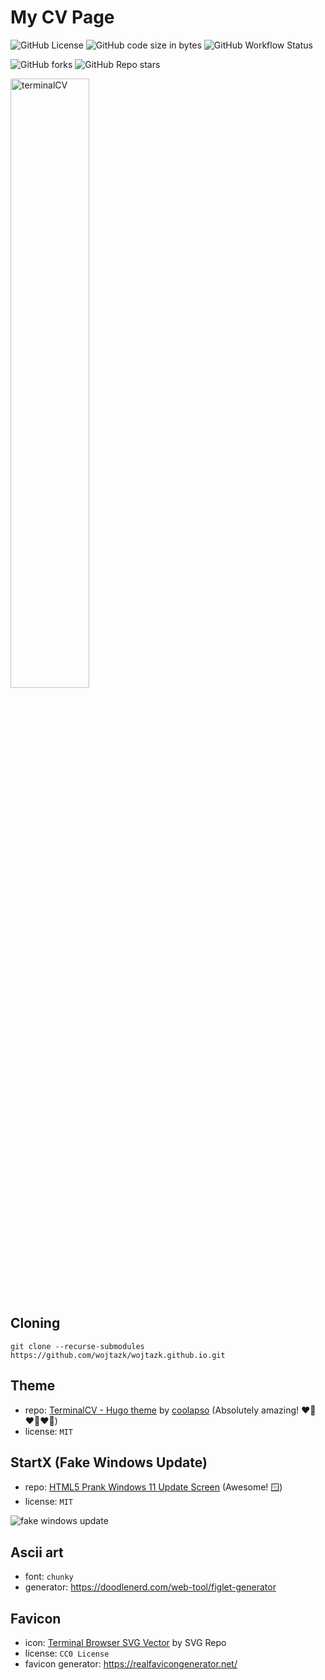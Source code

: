 
<!-- <div align="center"> -->

# My CV Page

![GitHub License](https://img.shields.io/github/license/wojtazk/wojtazk.github.io)
![GitHub code size in bytes](https://img.shields.io/github/languages/code-size/wojtazk/wojtazk.github.io)
![GitHub Workflow Status](https://img.shields.io/github/actions/workflow/status/wojtazk/wojtazk.github.io/.github/workflows/deploy.yml)

![GitHub forks](https://img.shields.io/github/forks/wojtazk/wojtazk.github.io?logoColor=blue&style=social)
![GitHub Repo stars](https://img.shields.io/github/stars/wojtazk/wojtazk.github.io?style=social)  

<img width="50%" alt="terminalCV" src="https://github.com/user-attachments/assets/58951d46-e7fb-42a0-ba5d-72e1f2b2a07d" />

<!-- </div> -->


## Cloning
```shell
git clone --recurse-submodules https://github.com/wojtazk/wojtazk.github.io.git
```

## Theme
- repo: [TerminalCV - Hugo theme](https://github.com/coolapso/hugo-theme-terminalcv) by [coolapso](https://github.com/coolapso) (Absolutely amazing! ❤️‍🔥❤️‍🔥❤️‍🔥)
- license: `MIT`

<!--
### Updating theme
Merge with the remote, prefer local changes
```shell
git -C themes/terminalcv pull --no-edit -s recursive -X ours origin main
```
This is also an option (if you didn't modify the theme)
```shell
git submodule update --remote --merge themes/terminalcv
```
-->

## StartX (Fake Windows Update)
- repo: [HTML5 Prank Windows 11 Update Screen](https://github.com/Z2r-YT/Fake-Windows-Update-Screen) (Awesome! 🪟)
- license: `MIT`

<img max-width="50%" alt="fake windows update" src="https://github.com/user-attachments/assets/4f5c5c01-4a02-4782-ac1e-639a4c2d407a" />


## Ascii art
- font: `chunky`
- generator: https://doodlenerd.com/web-tool/figlet-generator

## Favicon
- icon: [Terminal Browser SVG Vector](https://www.svgrepo.com/svg/471972/terminal-browser) by SVG Repo
- license: `CC0 License`
- favicon generator: https://realfavicongenerator.net/
